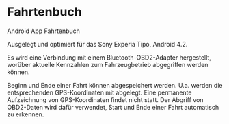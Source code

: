 # Fahrtenbuch
Android App Fahrtenbuch

Ausgelegt und optimiert für das Sony Experia Tipo, Android 4.2.

Es wird eine Verbindung mit einem Bluetooth-OBD2-Adapter hergestellt, worüber aktuelle Kennzahlen zum Fahrzeugbetrieb abgegriffen werden können.

Beginn und Ende einer Fahrt können abgespeichert werden. U.a. werden die entsprechenden GPS-Koordinaten mit abgelegt. Eine permanente Aufzeichnung von GPS-Koordinaten findet nicht statt. Der Abgriff von OBD2-Daten wird dafür verwendet, Start und Ende einer Fahrt automatisch zu erkennen.
